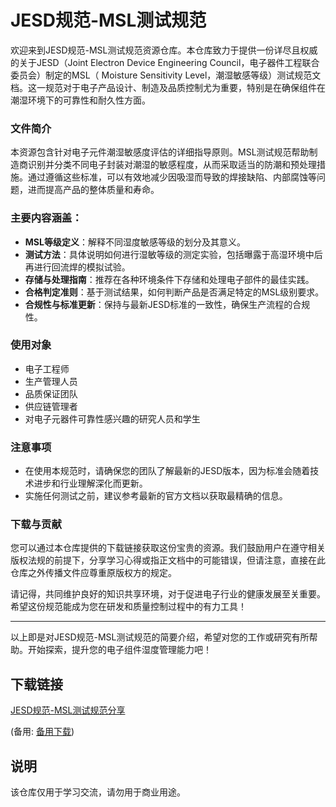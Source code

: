# JESD规范-MSL测试规范

欢迎来到JESD规范-MSL测试规范资源仓库。本仓库致力于提供一份详尽且权威的关于JESD（Joint Electron Device Engineering Council，电子器件工程联合委员会）制定的MSL（ Moisture Sensitivity Level，潮湿敏感等级）测试规范文档。这一规范对于电子产品设计、制造及品质控制尤为重要，特别是在确保组件在潮湿环境下的可靠性和耐久性方面。

### 文件简介

本资源包含针对电子元件潮湿敏感度评估的详细指导原则。MSL测试规范帮助制造商识别并分类不同电子封装对潮湿的敏感程度，从而采取适当的防潮和预处理措施。通过遵循这些标准，可以有效地减少因吸湿而导致的焊接缺陷、内部腐蚀等问题，进而提高产品的整体质量和寿命。

### 主要内容涵盖：

- **MSL等级定义**：解释不同湿度敏感等级的划分及其意义。
- **测试方法**：具体说明如何进行湿敏等级的测定实验，包括曝露于高湿环境中后再进行回流焊的模拟试验。
- **存储与处理指南**：推荐在各种环境条件下存储和处理电子部件的最佳实践。
- **合格判定准则**：基于测试结果，如何判断产品是否满足特定的MSL级别要求。
- **合规性与标准更新**：保持与最新JESD标准的一致性，确保生产流程的合规性。

### 使用对象

- 电子工程师
- 生产管理人员
- 品质保证团队
- 供应链管理者
- 对电子元器件可靠性感兴趣的研究人员和学生

### 注意事项

- 在使用本规范时，请确保您的团队了解最新的JESD版本，因为标准会随着技术进步和行业理解深化而更新。
- 实施任何测试之前，建议参考最新的官方文档以获取最精确的信息。

### 下载与贡献

您可以通过本仓库提供的下载链接获取这份宝贵的资源。我们鼓励用户在遵守相关版权法规的前提下，分享学习心得或指正文档中的可能错误，但请注意，直接在此仓库之外传播文件应尊重原版权方的规定。

请记得，共同维护良好的知识共享环境，对于促进电子行业的健康发展至关重要。希望这份规范能成为您在研发和质量控制过程中的有力工具！

---

以上即是对JESD规范-MSL测试规范的简要介绍，希望对您的工作或研究有所帮助。开始探索，提升您的电子组件湿度管理能力吧！

## 下载链接
[JESD规范-MSL测试规范分享](https://pan.quark.cn/s/d15c649db23f) 

(备用: [备用下载](https://pan.baidu.com/s/1MB180I4NEjm0X1H_BCGVVA?pwd=1234))

## 说明

该仓库仅用于学习交流，请勿用于商业用途。
